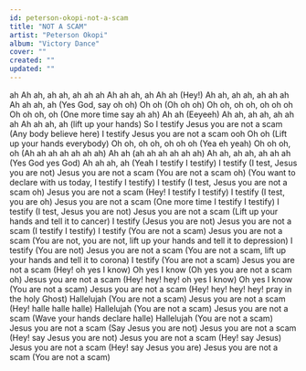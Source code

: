 ```yaml
---
id: peterson-okopi-not-a-scam
title: "NOT A SCAM"
artist: "Peterson Okopi"
album: "Victory Dance"
cover: ""
created: ""
updated: ""
---
```


ah
Ah ah, ah ah, ah ah ah
Ah ah ah, ah
Ah ah (Hey!)
Ah ah, ah ah, ah ah ah
Ah ah ah, ah (Yes God, say oh oh)
Oh oh (Oh oh oh)
Oh oh, oh oh, oh oh oh
Oh oh oh, oh (One more time say ah ah)
Ah ah (Eeyeeh)
Ah ah, ah ah, ah ah ah
Ah ah ah, ah (lift up your hands)
So I testify
Jesus you are not a scam (Any body believe here)
I testify
Jesus you are not a scam ooh
Oh oh (Lift up your hands everybody)
Oh oh, oh oh, oh oh oh (Yea eh yeah)
Oh oh oh, oh (Ah ah ah ah ah ah ah)
Ah ah (ah ah ah ah ah ah)
Ah ah, ah ah, ah ah ah (Yes God yes God)
Ah ah ah, ah (Yeah I testify I testify)
I testify (I test, Jesus you are not)
Jesus you are not a scam (You are not a scam oh)
(You want to declare with us today, I testify I testify)
I testify (I test, Jesus you are not a scam oh)
Jesus you are not a scam (Hey! I testify I testify)
I testify (I test, you are oh)
Jesus you are not a scam (One more time I testify I testify)
I testify (I test, Jesus you are not)
Jesus you are not a scam (Lift up your hands and tell it to cancer)
I testify (Jesus you are not)
Jesus you are not a scam (I testify I testify)
I testify (You are not a scam)
Jesus you are not a scam (You are not, you are not, lift up your hands and tell it to depression)
I testify (You are not)
Jesus you are not a scam (You are not a scam, lift up your hands and tell it to corona)
I testify (You are not a scam)
Jesus you are not a scam (Hey! oh yes I know)
Oh yes I know (Oh yes you are not a scam oh)
Jesus you are not a scam (Hey! hey! hey! oh yes I know)
Oh yes I know (You are not a scam)
Jesus you are not a scam (Hey! hey! hey! hey! pray in the holy Ghost)
Hallelujah (You are not a scam)
Jesus you are not a scam (Hey! halle halle halle)
Hallelujah (You are not a scam)
Jesus you are not a scam (Wave your hands declare halle)
Hallelujah (You are not a scam)
Jesus you are not a scam (Say Jesus you are not)
Jesus you are not a scam (Hey! say Jesus you are not)
Jesus you are not a scam (Hey! say Jesus)
Jesus you are not a scam (Hey! say Jesus you are)
Jesus you are not a scam (You are not a scam)